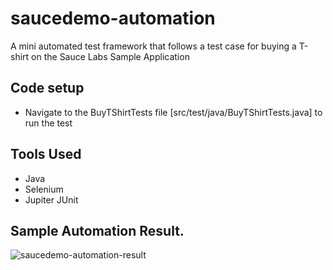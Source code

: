 # saucedemo-automation
A mini automated test framework that follows a test case for buying a T-shirt on the Sauce Labs Sample Application

## Code setup
- Navigate to the BuyTShirtTests file [src/test/java/BuyTShirtTests.java] to run the test

## Tools Used
- Java
- Selenium
- Jupiter JUnit

## Sample Automation Result.

![saucedemo-automation-result](https://github.com/yusuf-Ao/saucedemo-automation/assets/59228438/ea45cbfa-81c6-4964-84f1-a2d642de9806)
